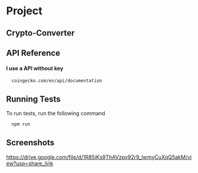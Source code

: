 
# Project
## Crypto-Converter


## API Reference

#### I use a API without key

```http
  coingecko.com/en/api/documentation
```




## Running Tests

To run tests, run the following command

```bash
  npm run 
```


## Screenshots

https://drive.google.com/file/d/1R85iKs9ThAVzpv92r9_lwmyCuXqQ5akM/view?usp=share_link




